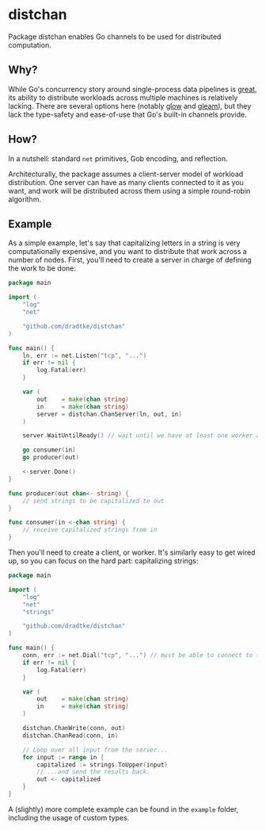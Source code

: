 # distchan

Package distchan enables Go channels to be used for distributed computation.

## Why?

While Go's concurrency story around single-process data pipelines is
[great](https://blog.golang.org/pipelines), its ability to distribute workloads
across multiple machines is relatively lacking. There are several options here
(notably [glow](https://github.com/chrislusf/glow) and
[gleam](https://github.com/chrislusf/gleam)), but they lack the type-safety and
ease-of-use that Go's built-in channels provide.

## How?

In a nutshell: standard `net` primitives, Gob encoding, and reflection.

Architecturally, the package assumes a client-server model of workload
distribution. One server can have as many clients connected to it as you want,
and work will be distributed across them using a simple round-robin algorithm.

## Example

As a simple example, let's say that capitalizing letters in a string is very
computationally expensive, and you want to distribute that work across a number
of nodes. First, you'll need to create a server in charge of defining the work
to be done:

```go
package main

import (
	"log"
	"net"

	"github.com/dradtke/distchan"
)

func main() {
	ln, err := net.Listen("tcp", "...")
	if err != nil {
		log.Fatal(err)
	}

	var (
		out    = make(chan string)
		in     = make(chan string)
		server = distchan.ChanServer(ln, out, in)
	)

	server.WaitUntilReady() // wait until we have at least one worker available

	go consumer(in)
	go producer(out)

	<-server.Done()
}

func producer(out chan<- string) {
	// send strings to be capitalized to out
}

func consumer(in <-chan string) {
	// receive capitalized strings from in
}
```

Then you'll need to create a client, or worker. It's similarly easy to get wired
up, so you can focus on the hard part: capitalizing strings:

```go
package main

import (
	"log"
	"net"
	"strings"

	"github.com/dradtke/distchan"
)

func main() {
	conn, err := net.Dial("tcp", "...") // must be able to connect to the server
	if err != nil {
		log.Fatal(err)
	}

	var (
		out    = make(chan string)
		in     = make(chan string)
	)

	distchan.ChanWrite(conn, out)
	distchan.ChanRead(conn, in)

	// Loop over all input from the server...
	for input := range in {
		capitalized := strings.ToUpper(input)
		// ...and send the results back.
		out <- capitalized
	}
}
```

A (slightly) more complete example can be found in the `example` folder,
including the usage of custom types.
